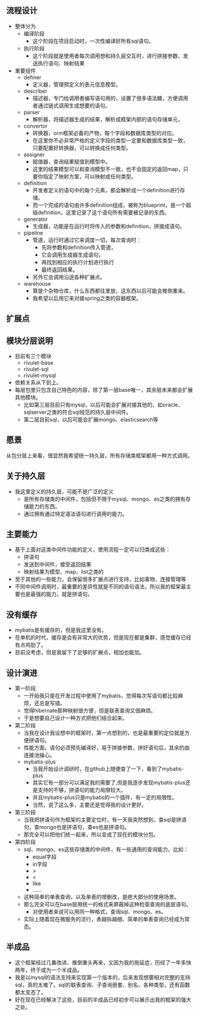 ## 流程设计
+ 整体分为
  + 编译阶段
    + 这个阶段在项目启动时，一次性编译好所有sql语句。
  + 执行阶段
    + 这个阶段就是使用者每次调用想和持久层交互时，进行拼接参数、发送执行语句、映射结果
+ 重要组件
  + definer
    + 定义器，管理预定义的表元信息模型。
  + describer
    + 描述器，专门给调用者编写语句用的，设置了很多语法糖，方便调用者通过链式调用生成想要的语句。
  + parser
    + 解析器，将描述器生成的结果，解析成框架内部的语句存储单元，
  + convertor
    + 转换器，orm框架必备的产物，每个字段和数据库类型的对应。
    + 在这里你不必非常严格的定义字段的类型一定要和数据库类型一致，只要配置好转换器，可以转换成任何类型。
  + assigner
    + 赋值器，查询结果赋值到模型中。
    + 这里的结果模型可以和查询模型不一致，也不会固定的返回map，只要你指定了映射方案，可以映射成任何类型。
  + definition
    + 开发者定义的语句中的每个元素，都会解析成一个definition进行存储。
    + 而一个完成的语句由许多definition组成，被称为blueprint，是一个超级definition，这里记录了这个语句所有需要被记录的东西。
  + generator
    + 生成器，功能是在运行时将传入的参数和definition，拼接成语句。
  + pipeline
    + 管道，运行时通过它来调度一切，每次查询时：
      + 先将参数和definition传入管道，
      + 它会调用生成器生成语句，
      + 再找到相应的执行计划进行执行
      + 最终返回结果。
    + 另外它会调用沿途各种扩展点。
  + warehouse
    + 算是个杂物仓库，什么东西都往里放，这东西以后可能会推倒重来。
    + 我希望以后用它来对接spring之类的容器框架。

## 扩展点


## 模块分层说明
+ 目前有三个模块
  + rivulet-base
  + rivulet-sql
  + rivulet-mysql
+ 依赖关系从下到上。  
+ 每层包里只包含自己特色的内容，除了第一层base唯一，其余层未来都会扩展其他模块。  
  + 比如第三层目前只有mysql，以后可能会扩展对接其他的，如oracle、sqlserver之类的符合sql规范的持久层中间件。  
  + 第二层目前sql，以后可能会扩展mongo、elasticsearch等

## 愿景
从包分层上来看，很显然我希望统一持久层，所有存储类框架都用一种方式调用。

## 关于持久层
+ 我这里定义的持久层，可能不是广泛的定义
  + 是所有存储类的中间件，包括但不限于mysql、mongo、es之类的拥有存储能力的东西。
  + 通过拥有通过特定语法语句进行调用的能力。

## 主要能力
+ 基于上面对这类中间件功能的定义，使用流程一定可以归类成这些：
  + 拼语句
  + 发送到中间件，接受返回结果
  + 映射结果为模型、map、list之类的
+ 至于其他的一些能力，会保留很多扩展点进行支持，比如事物、连接管理等
+ 不同中间件调用时，最重要的差异性就是不同的语句语法，所以我的框架最主要也是最强的能力，就是拼语句。

## 没有缓存
+ mybatis是有缓存的，但是我这里没有。
+ 在单机的时代，缓存是会有非常大的优势，但是现在都是集群，感觉缓存已经有点鸡肋了。
+ 目前没考虑，但是我留下了足够的扩展点，相加也能加。

## 设计演进
+ 第一阶段
  + 一开始我只是在开发过程中使用了mybatis，觉得每次写语句都比较麻烦，还总是写错。
  + 觉得hibernate那种映射很方便，但是联表查询又很麻烦。
  + 于是想要自己设计一种方式把他们结合起来。
+ 第二阶段
  + 当我在设计我设想中的框架时，第一点想到的，也是最重要的定位就是方便拼语句。
  + 性能方面，语句必须预先编译好，易于拼接参数，拼好语句后，其余的由连接池操心。
  + mybatis-plus
    + 当我开始设计调研时，在github上随便查了一下，看到了mybatis-plus
    + 其实它有一部分可以满足我的需要了,但是我逐步发现mybatis-plus还是支持的不够，拼语句的能力局限较大。
    + 并且mybatis-plus只是mybatis的一个插件，有一定的局限性。
    + 当然，说了这么多，主要还是觉得我的设计更好。
+ 第三阶段
  + 当我把拼语句作为框架的主要定位时，有一天我突然想到，查sql是拼语句，查mongo也是拼语句，查es也是拼语句。
  + 那完全可以把他们统一起来，所以变成了现在的模块分包。
+ 第四阶段
  + sql、mongo、es这些存储类的中间件，有一些通用的查询能力，比如：
    + equal字段
    + in字段
    + \>
    + <
    + like
    + ……
  + 这种简单的单表查询，以及单表的增删改，是绝大部分的使用场景。
  + 那么完全可以在base层用统一的格式来屏蔽掉这种检查查询的底层语句。
    + 对使用者来说可以用同一种格式，查询sql、mongo、es。
  + 实际上随着现在微服务的流行，表越拆越细、简单的单表查询已经成为常态。

## 半成品
+ 这个框架经过几番改进、推倒重头再来，又因为我的拖延症，历经了一年多快两年，终于成为一个半成品。
+ 我是以mysql的语法支持来实现第一个版本的，后来发现想要相对完整的支持sql，真的太难了。sql的联表查询、子查询嵌套、别名、各种类型，还有函数都太变态了。
+ 好在现在已经解决了这些，目前的半成品已经初步可以展示出我的框架的强大之处。